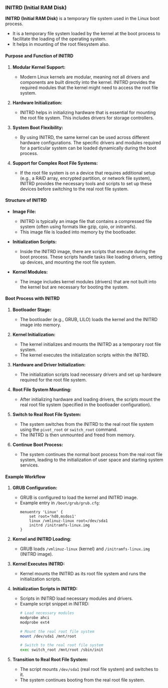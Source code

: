 ### INITRD (Initial RAM Disk)

**INITRD (Initial RAM Disk)** is a temporary file system used in the Linux boot process.
- It is a temporary file system loaded by the kernel at the boot process to facilitate the loading of the operating system.
- It helps in mounting of the root filesystem also.

#### Purpose and Function of INITRD

1. **Modular Kernel Support:**
   - Modern Linux kernels are modular, meaning not all drivers and components are built directly into the kernel. INITRD provides the required modules that the kernel might need to access the root file system.

2. **Hardware Initialization:**
   - INITRD helps in initializing hardware that is essential for mounting the root file system. This includes drivers for storage controllers.

3. **System Boot Flexibility:**
   - By using INITRD, the same kernel can be used across different hardware configurations. The specific drivers and modules required for a particular system can be loaded dynamically during the boot process.

4. **Support for Complex Root File Systems:**
   - If the root file system is on a device that requires additional setup (e.g., a RAID array, encrypted partition, or network file system), INITRD provides the necessary tools and scripts to set up these devices before switching to the real root file system.

#### Structure of INITRD

- **Image File:**
  - INITRD is typically an image file that contains a compressed file system (often using formats like gzip, cpio, or initramfs).
  - This image file is loaded into memory by the bootloader.

- **Initialization Scripts:**
  - Inside the INITRD image, there are scripts that execute during the boot process. These scripts handle tasks like loading drivers, setting up devices, and mounting the root file system.

- **Kernel Modules:**
  - The image includes kernel modules (drivers) that are not built into the kernel but are necessary for booting the system.

#### Boot Process with INITRD

1. **Bootloader Stage:**
   - The bootloader (e.g., GRUB, LILO) loads the kernel and the INITRD image into memory.

2. **Kernel Initialization:**
   - The kernel initializes and mounts the INITRD as a temporary root file system.
   - The kernel executes the initialization scripts within the INITRD.

3. **Hardware and Driver Initialization:**
   - The initialization scripts load necessary drivers and set up hardware required for the root file system.

4. **Root File System Mounting:**
   - After initializing hardware and loading drivers, the scripts mount the real root file system (specified in the bootloader configuration).

5. **Switch to Real Root File System:**
   - The system switches from the INITRD to the real root file system using the `pivot_root` or `switch_root` command.
   - The INITRD is then unmounted and freed from memory.

6. **Continue Boot Process:**
   - The system continues the normal boot process from the real root file system, leading to the initialization of user space and starting system services.

#### Example Workflow

1. **GRUB Configuration:**
   - GRUB is configured to load the kernel and INITRD image.
   - Example entry in `/boot/grub/grub.cfg`:
     ```plaintext
     menuentry 'Linux' {
         set root='hd0,msdos1'
         linux /vmlinuz-linux root=/dev/sda1
         initrd /initramfs-linux.img
     }
     ```

2. **Kernel and INITRD Loading:**
   - GRUB loads `/vmlinuz-linux` (kernel) and `/initramfs-linux.img` (INITRD image).

3. **Kernel Executes INITRD:**
   - Kernel mounts the INITRD as its root file system and runs the initialization scripts.

4. **Initialization Scripts in INITRD:**
   - Scripts in INITRD load necessary modules and drivers.
   - Example script snippet in INITRD:
     ```sh
     # Load necessary modules
     modprobe ahci
     modprobe ext4
     
     # Mount the real root file system
     mount /dev/sda1 /mnt/root
     
     # Switch to the real root file system
     exec switch_root /mnt/root /sbin/init
     ```

5. **Transition to Real Root File System:**
   - The script mounts `/dev/sda1` (real root file system) and switches to it.
   - The system continues booting from the real root file system.

